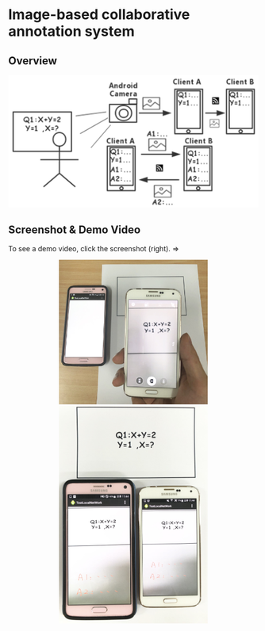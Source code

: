 Image-based collaborative annotation system
=======
    
Overview
-----------------------

![image](https://github.com/CAODONGXING/CollaborativeClient/blob/master/Overview.png )
    
    
Screenshot & Demo Video
-----------------------

To see a demo video, click the screenshot (right). =>


<a style="float:right" href="http://screencast.com/t/FlWlTPS8XKrI" target="_blank">
    <center class="half">
    <img src="https://github.com/CAODONGXING/CollaborativeClient/blob/master/fig1.jpg" width="300"/>
    <img src="https://github.com/CAODONGXING/CollaborativeClient/blob/master/fig2.jpg" width="300"/>
    </center>
   
</a>
